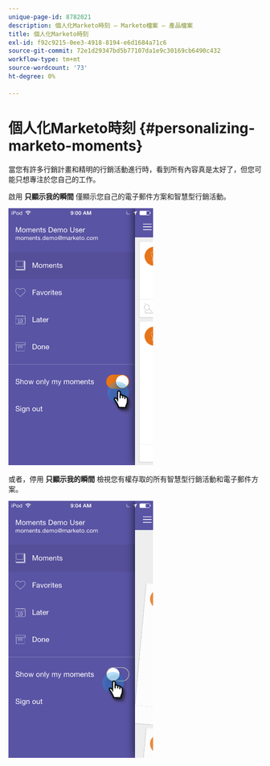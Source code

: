 ```yaml
---
unique-page-id: 8782021
description: 個人化Marketo時刻 — Marketo檔案 — 產品檔案
title: 個人化Marketo時刻
exl-id: f92c9215-0ee3-4918-8194-e6d1684a71c6
source-git-commit: 72e1d29347bd5b77107da1e9c30169cb6490c432
workflow-type: tm+mt
source-wordcount: '73'
ht-degree: 0%

---
```


# 個人化Marketo時刻 {#personalizing-marketo-moments}

當您有許多行銷計畫和精明的行銷活動進行時，看到所有內容真是太好了，但您可能只想專注於您自己的工作。

啟用 **只顯示我的瞬間** 僅顯示您自己的電子郵件方案和智慧型行銷活動。

![](assets/image2015-7-16-15-3a53-3a24.png)

或者，停用 **只顯示我的瞬間** 檢視您有權存取的所有智慧型行銷活動和電子郵件方案。

![](assets/image2015-7-16-15-3a55-3a29.png)
